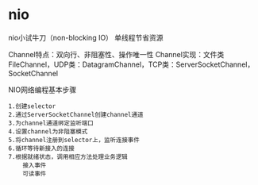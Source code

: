 # nio
nio小试牛刀（non-blocking IO）   单线程节省资源

Channel特点：双向行、非阻塞性、操作唯一性
Channel实现：文件类FileChannel，UDP类：DatagramChannel，TCP类：ServerSocketChannel，SocketChannel

NIO网络编程基本步骤

    1.创建selector
    2.通过ServerSocketChannel创建channel通道
    3.为channel通道绑定监听端口
    4.设置channel为非阻塞模式
    5.将channel注册到selector上，监听连接事件
    6.循环等待新接入的连接
    7.根据就绪状态，调用相应方法处理业务逻辑
        接入事件
        可读事件

